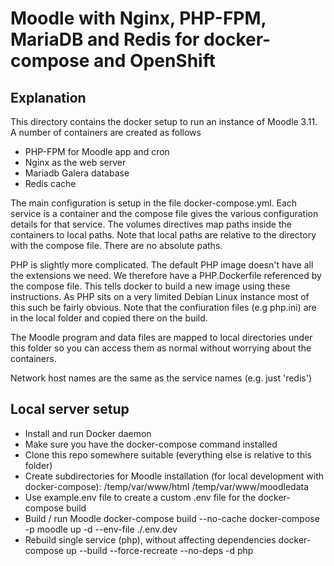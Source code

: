 # Moodle with Nginx, PHP-FPM, MariaDB and Redis for docker-compose and OpenShift

## Explanation

This directory contains the docker setup to run an instance of Moodle 3.11. A number of containers are created as follows

* PHP-FPM for Moodle app and cron
* Nginx as the web server
* Mariadb Galera database
* Redis cache

The main configuration is setup in the file docker-compose.yml. Each service is a container and the compose file gives the
various configuration details for that service. The volumes directives map paths inside the containers to local paths. Note that
local paths are relative to the directory with the compose file. There are no absolute paths.

PHP is slightly more complicated. The default PHP image doesn't have all the extensions we need. We therefore have a
PHP.Dockerfile referenced by the compose file. This tells docker to build a new image using these instructions. As PHP
sits on a very limited Debian Linux instance most of this such be fairly obvious. Note that the confiuration files (e.g php.ini)
are in the local folder and copied there on the build.

The Moodle program and data files are mapped to local directories under this folder so you can access them as normal
without worrying about the containers.

Network host names are the same as the service names (e.g. just 'redis')

## Local server setup

* Install and run Docker daemon
* Make sure you have the docker-compose command installed
* Clone this repo somewhere suitable (everything else is relative to this folder)
* Create subdirectories for Moodle installation (for local development with docker-compose):
  /temp/var/www/html
  /temp/var/www/moodledata
* Use example.env file to create a custom .env file for the docker-compose build
* Build / run Moodle
  docker-compose build --no-cache
  docker-compose -p moodle up -d --env-file ./.env.dev
* Rebuild single service (php), without affecting dependencies
  docker-compose up --build --force-recreate --no-deps -d php
